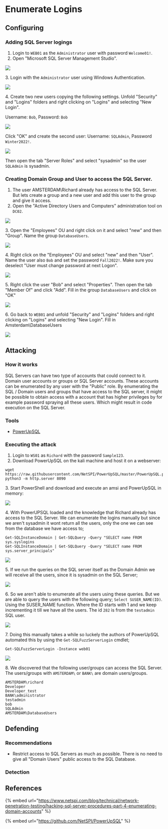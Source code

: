 # Enumerate Logins

## Configuring

### Adding SQL Server logings

1. Login to `WEB01` as the `Administrator` user with password `Welcome01!`.
2. Open "Microsoft SQL Server Management Studio".

![](<../../../../../.gitbook/assets/image (44).png>)

3\. Login with the `Administrator` user using Windows Authentication.

![](<../../../../../.gitbook/assets/image (39).png>)

4\. Create two new users copying the following settings. Unfold "Security" and "Logins" folders and right clicking on "Logins" and selecting "New Login".

Username: `Bob`, Password: `Bob`

![](<../../../../../.gitbook/assets/image (23).png>)

Click "OK" and create the second user: Username: `SQLAdmin`, Password `Winter2022!`.

![](<../../../../../.gitbook/assets/image (25).png>)

Then open the tab "Server Roles" and select "sysadmin" so the user `SQLAdmin` is sysadmin.

### Creating Domain Group and User to access the SQL Server.

1. The user AMSTERDAM\Richard already has access to the SQL Server. But lets create a group and a new user and add this user to the group and give it access.
2. Open the "Active Directory Users and Computers" administration tool on `DC02`.

![](<../../../../../.gitbook/assets/image (10).png>)

3\. Open the "Employees" OU and right click on it and select "new" and then "Group". Name the group `DatabaseUsers`.

![](<../../../../../.gitbook/assets/image (41).png>)

4\. Right click on the "Employees" OU and select "new" and then "User". Name the user also `Bob` and set the password `Fall2022!`. Make sure you deselect "User must change password at next Logon".

![](<../../../../../.gitbook/assets/image (11) (1).png>)

5\. Right click the user "Bob" and select "Properties". Then open the tab "Member Of" and click "Add". Fill in the group `DatabaseUsers` and click on "OK"

![](<../../../../../.gitbook/assets/image (37).png>)

6\. Go back to `WEB01` and unfold "Security" and "Logins" folders and right clicking on "Logins" and selecting "New Login". Fill in Amsterdam\DatabaseUsers

![](<../../../../../.gitbook/assets/image (70).png>)

## Attacking

### How it works

SQL Servers can have two type of accounts that could connect to it. Domain user accounts or groups or SQL Server accounts. These accounts can be enumerated by any user with the "Public" role. By enumerating the SQL / Domain users and groups that have access to the SQL server, it might be possible to obtain access with a account that has higher privileges by for example password spraying all these users. Which might result in code execution on the SQL Server.

### Tools

* [PowerUpSQL](https://github.com/NetSPI/PowerUpSQL)

### Executing the attack

1. Login to `WS01` as `Richard` with the password `Sample123`.
2. Download PowerUpSQL on the kali machine and host it on a webserver:

```
wget https://raw.githubusercontent.com/NetSPI/PowerUpSQL/master/PowerUpSQL.ps1
python3 -m http.server 8090
```

3\. Start PowerShell and download and execute an amsi and PowerUpSQL in memory:

![](<../../../../../.gitbook/assets/image (31).png>)

4\. With PowerUPSQL loaded and the knowledge that Richard already has access to the SQL Server. We can enumerate the logins manually but since we aren't sysadmin it wont return all the users, only the one we can see from the database we have access to;

```
Get-SQLInstanceDomain | Get-SQLQuery -Query "SELECT name FROM sys.syslogins
Get-SQLInstanceDomain | Get-SQLQuery -Query "SELECT name FROM sys.server_principals"
```

![](<../../../../../.gitbook/assets/image (66).png>)

5\. If we run the queries on the SQL server itself as the Domain Admin we will receive all the users, since it is sysadmin on the SQL Server;

![](<../../../../../.gitbook/assets/image (5).png>)

6\. So we aren't able to enumerate all the users using these queries. But we are able to query the users with the following query; `Select SUSER_NAME(ID)`. Using the SUSER\_NAME function. Where the ID starts with 1 and we keep incrementing it till we have all the users. The id `282` is from the `testadmin` SQL user.

![](<../../../../../.gitbook/assets/image (40).png>)

7\. Doing this manually takes a while so luckely the authors of PowerUpSQL automated this by using the `Get-SQLFuzzServerLogin` cmdlet;

```
Get-SQLFuzzServerLogin -Instance web01
```

![](<../../../../../.gitbook/assets/image (59).png>)

8\. We discovered that the following user/groups can access the SQL Server. The users/groups with `AMSTERDAM\` or `BANK\` are domain users/groups.

```
AMSTERDAM\richard
Developer
Developer_test
BANK\administrator
testadmin
bob
SQLAdmin
AMSTERDAM\DatabaseUsers
```

## Defending

### Recommendations

* Restrict access to SQL Servers as much as possible. There is no need to give all "Domain Users" public access to the SQL Database.

### Detection



## References

{% embed url="https://www.netspi.com/blog/technical/network-penetration-testing/hacking-sql-server-procedures-part-4-enumerating-domain-accounts" %}

{% embed url="https://github.com/NetSPI/PowerUpSQL" %}
